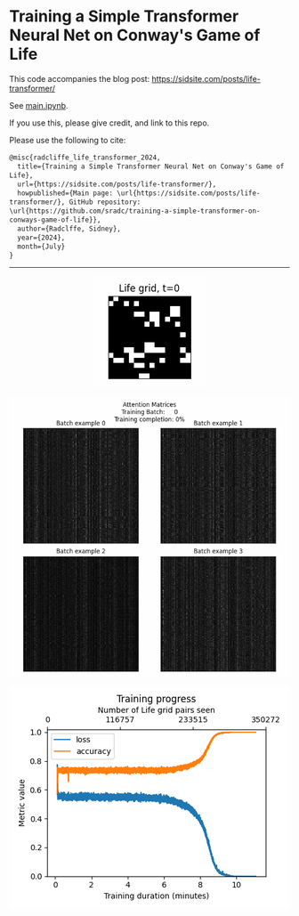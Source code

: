 # Training a Simple Transformer Neural Net on Conway's Game of Life

This code accompanies the blog post: https://sidsite.com/posts/life-transformer/

See [main.ipynb](main.ipynb).

If you use this, please give credit, and link to this repo.

Please use the following to cite:
```
@misc{radcliffe_life_transformer_2024,
  title={Training a Simple Transformer Neural Net on Conway's Game of Life},
  url={https://sidsite.com/posts/life-transformer/},
  howpublished={Main page: \url{https://sidsite.com/posts/life-transformer/}, GitHub repository: \url{https://github.com/sradc/training-a-simple-transformer-on-conways-game-of-life}},
  author={Radclffe, Sidney},
  year={2024},
  month={July}
}
```

---

<p align="center">
<img 
    src="plots/life_grid_computed_by_transformer.gif"
/>
</p>

<p align="center">
<img 
    src="plots/attention_matrix_training.gif"
/>
</p>

<p align="center">
<img 
    src="plots/training_progress.png"
/>
</p>
